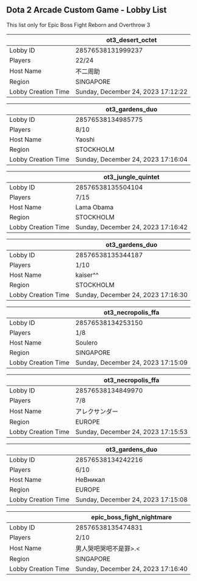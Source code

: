 ## Dota 2 Arcade Custom Game - Lobby List

This list only for Epic Boss Fight Reborn and Overthrow 3

|  | ot3_desert_octet |
| ------ | ------ |
| Lobby ID | 28576538131999237 |
| Players | 22/24 |
| Host Name | 不二周助 |
| Region | SINGAPORE |
| Lobby Creation Time | Sunday, December 24, 2023 17:12:22 |


|  | ot3_gardens_duo |
| ------ | ------ |
| Lobby ID | 28576538134985775 |
| Players | 8/10 |
| Host Name | Yaoshi |
| Region | STOCKHOLM |
| Lobby Creation Time | Sunday, December 24, 2023 17:16:04 |


|  | ot3_jungle_quintet |
| ------ | ------ |
| Lobby ID | 28576538135504104 |
| Players | 7/15 |
| Host Name | Lama Obama |
| Region | STOCKHOLM |
| Lobby Creation Time | Sunday, December 24, 2023 17:16:42 |


|  | ot3_gardens_duo |
| ------ | ------ |
| Lobby ID | 28576538135344187 |
| Players | 1/10 |
| Host Name | kaiser^^ |
| Region | STOCKHOLM |
| Lobby Creation Time | Sunday, December 24, 2023 17:16:30 |


|  | ot3_necropolis_ffa |
| ------ | ------ |
| Lobby ID | 28576538134253150 |
| Players | 1/8 |
| Host Name | Soulero |
| Region | SINGAPORE |
| Lobby Creation Time | Sunday, December 24, 2023 17:15:09 |


|  | ot3_necropolis_ffa |
| ------ | ------ |
| Lobby ID | 28576538134849970 |
| Players | 7/8 |
| Host Name | アレクサンダー |
| Region | EUROPE |
| Lobby Creation Time | Sunday, December 24, 2023 17:15:53 |


|  | ot3_gardens_duo |
| ------ | ------ |
| Lobby ID | 28576538134242216 |
| Players | 6/10 |
| Host Name | НеВникал |
| Region | EUROPE |
| Lobby Creation Time | Sunday, December 24, 2023 17:15:08 |


|  | epic_boss_fight_nightmare |
| ------ | ------ |
| Lobby ID | 28576538135474831 |
| Players | 2/10 |
| Host Name | 男人哭吧哭吧不是罪>.< |
| Region | SINGAPORE |
| Lobby Creation Time | Sunday, December 24, 2023 17:16:40 |



